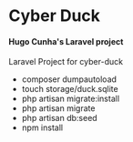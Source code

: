 # Cyber Duck
#### Hugo Cunha's Laravel project
Laravel Project for cyber-duck

- composer dumpautoload
- touch storage/duck.sqlite
- php artisan migrate:install
- php artisan migrate
- php artisan db:seed
- npm install